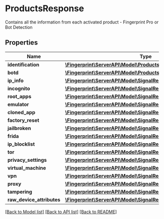 # ProductsResponse
Contains all the information from each activated product - Fingerprint Pro or Bot Detection


## Properties
Name | Type | Description | Notes
------------ | ------------- | ------------- | -------------
**identification** | [**\Fingerprint\ServerAPI\Model\ProductsResponseIdentification**](ProductsResponseIdentification.md) |  | [optional] 
**botd** | [**\Fingerprint\ServerAPI\Model\ProductsResponseBotd**](ProductsResponseBotd.md) |  | [optional] 
**ip_info** | [**\Fingerprint\ServerAPI\Model\SignalResponseIpInfo**](SignalResponseIpInfo.md) |  | [optional] 
**incognito** | [**\Fingerprint\ServerAPI\Model\SignalResponseIncognito**](SignalResponseIncognito.md) |  | [optional] 
**root_apps** | [**\Fingerprint\ServerAPI\Model\SignalResponseRootApps**](SignalResponseRootApps.md) |  | [optional] 
**emulator** | [**\Fingerprint\ServerAPI\Model\SignalResponseEmulator**](SignalResponseEmulator.md) |  | [optional] 
**cloned_app** | [**\Fingerprint\ServerAPI\Model\SignalResponseClonedApp**](SignalResponseClonedApp.md) |  | [optional] 
**factory_reset** | [**\Fingerprint\ServerAPI\Model\SignalResponseFactoryReset**](SignalResponseFactoryReset.md) |  | [optional] 
**jailbroken** | [**\Fingerprint\ServerAPI\Model\SignalResponseJailbroken**](SignalResponseJailbroken.md) |  | [optional] 
**frida** | [**\Fingerprint\ServerAPI\Model\SignalResponseFrida**](SignalResponseFrida.md) |  | [optional] 
**ip_blocklist** | [**\Fingerprint\ServerAPI\Model\SignalResponseIpBlocklist**](SignalResponseIpBlocklist.md) |  | [optional] 
**tor** | [**\Fingerprint\ServerAPI\Model\SignalResponseTor**](SignalResponseTor.md) |  | [optional] 
**privacy_settings** | [**\Fingerprint\ServerAPI\Model\SignalResponsePrivacySettings**](SignalResponsePrivacySettings.md) |  | [optional] 
**virtual_machine** | [**\Fingerprint\ServerAPI\Model\SignalResponseVirtualMachine**](SignalResponseVirtualMachine.md) |  | [optional] 
**vpn** | [**\Fingerprint\ServerAPI\Model\SignalResponseVpn**](SignalResponseVpn.md) |  | [optional] 
**proxy** | [**\Fingerprint\ServerAPI\Model\SignalResponseProxy**](SignalResponseProxy.md) |  | [optional] 
**tampering** | [**\Fingerprint\ServerAPI\Model\SignalResponseTampering**](SignalResponseTampering.md) |  | [optional] 
**raw_device_attributes** | [**\Fingerprint\ServerAPI\Model\SignalResponseRawDeviceAttributes**](SignalResponseRawDeviceAttributes.md) |  | [optional] 

[[Back to Model list]](../../README.md#documentation-for-models) [[Back to API list]](../../README.md#documentation-for-api-endpoints) [[Back to README]](../../README.md)

